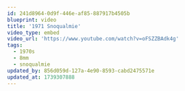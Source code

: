 ```yaml
---
id: 241d8964-0d9f-446e-af85-887917b4505b
blueprint: video
title: '1971 Snoqualmie'
video_type: embed
video_url: 'https://www.youtube.com/watch?v=oFSZZBAdk4g'
tags:
  - 1970s
  - 8mm
  - snoqualmie
updated_by: 856d059d-127a-4e90-8593-cabd2475571e
updated_at: 1739307888
---
```

